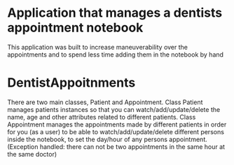 # Application that manages a dentists appointment notebook

This application was built to increase maneuverability over the appointments and to spend less time adding them in the notebook by hand 

# DentistAppoitnments

There are two main classes, Patient and Appointment. 
Class Patient manages patients instances so that you can watch/add/update/delete the name, age and other attributes related to different patients.
Class Appointment manages the appointments made by different patients in order for you (as a user) to be able to watch/add/update/delete different persons inside the notebook, to set the day/hour of any persons appointment. (Exception handled: there can not be two appointments in the same hour at the same doctor)

